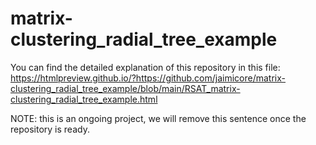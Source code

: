 # matrix-clustering_radial_tree_example

You can find the detailed explanation of this repository in this file: https://htmlpreview.github.io/?https://github.com/jaimicore/matrix-clustering_radial_tree_example/blob/main/RSAT_matrix-clustering_radial_tree_example.html

NOTE: this is an ongoing project, we will remove this sentence once the repository is ready.
